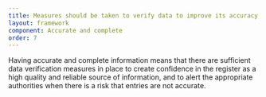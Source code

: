 ```yaml
---
title: Measures should be taken to verify data to improve its accuracy and completeness
layout: framework
component: Accurate and complete
order: 7
---
```


Having accurate and complete information means that there are sufficient data verification measures in place to create confidence in the register as a high quality and reliable source of information, and to alert the appropriate authorities when there is a risk that entries are not accurate.